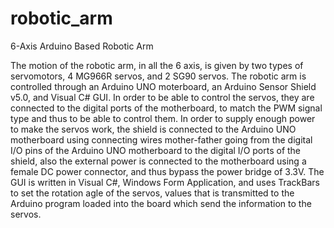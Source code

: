# robotic_arm
6-Axis Arduino Based Robotic Arm

The motion of the robotic arm, in all the 6 axis, is given by two types of servomotors, 4 MG966R servos, and 2 SG90 servos.
The robotic arm is controlled through an Arduino UNO moterboard, an Arduino Sensor Shield v5.0, and Visual C# GUI.
In order to be able to control the servos, they are connected to the digital ports of the motherboard, to match the PWM signal type and thus to be able to control them.
In order to supply enough power to make the servos work, the shield is connected to the Arduino UNO motherboard using connecting wires mother-father going from the digital I/O pins of the Arduino UNO motherboard to the digital I/O ports of the shield, also the external power is connected to the motherboard using a female DC power connector, and thus bypass the power bridge of 3.3V.
The GUI is written in Visual C#, Windows Form Application, and uses TrackBars to set the rotation agle of the servos, values that is transmitted to the Arduino program loaded into the board which send the information to the servos.
